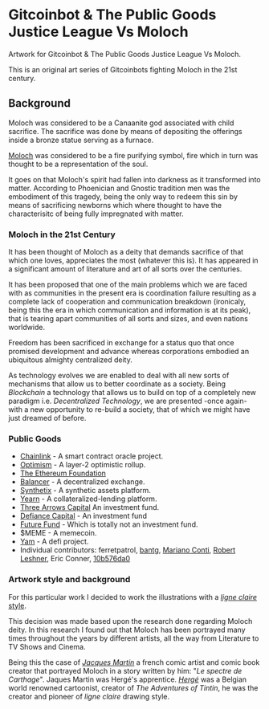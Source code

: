 # Gitcoinbot & The Public Goods Justice League Vs Moloch

Artwork for Gitcoinbot & The Public Goods Justice League Vs Moloch.

This is an original art series of Gitcoinbots fighting Moloch in the 21st century.

## Background

Moloch was considered to be a Canaanite god associated with child sacrifice. The sacrifice
was done by means of depositing the offerings inside a bronze statue serving as a furnace.

[Moloch](https://mitologia.fandom.com/es/wiki/Moloch) was considered to be a fire purifying symbol, fire which in turn was thought to be
a representation of the soul.

It goes on that Moloch's spirit had fallen into darkness as it transformed into matter. According to
Phoenician and Gnostic tradition men was the embodiment of this tragedy, being the only way to redeem 
this sin by means of sacrificing newborns which where thought to have the characterisitc of being fully 
impregnated with matter.

### Moloch in the 21st Century

It has been thought of Moloch as a deity that demands sacrifice of that which one loves, appreciates
the most (whatever this is). It has appeared in a significant amount of literature and art of all sorts 
over the centuries.

It has been proposed that one of the main problems which we are faced with as communities in the present 
era is coordination failure resulting as a complete lack of cooperation and communication breakdown 
(ironicaly, being this the era in which communication and information is at its peak), that is tearing
apart communities of all sorts and sizes, and even nations worldwide.

Freedom has been sacrificed in exchange for a status quo that once promised development and advance
whereas corporations embodied an ubiquitous almighty centralized deity.

As technology evolves we are enabled to deal with all new sorts of mechanisms that allow us to better
coordinate as a society. Being *Blockchain* a technology that allows us to build on top of a completely new 
paradigm i.e. *Decentralized Technology*, we are presented -once again- with a new opportunity to re-build 
a society, that of which we might have just dreamed of before.

### Public Goods

- [Chainlink](https://chain.link/) - A smart contract oracle project.
- [Optimism](https://optimism.io/) - A layer-2 optimistic rollup.
- [The Ethereum Foundation](https://ethereum.foundation/)
- [Balancer](https://balancer.exchange/) - A decentralized exchange.
- [Synthetix](https://synthetix.io/) - A synthetic assets platform.
- [Yearn](https://yearn.finance/) - A collateralized-lending platform.
- [Three Arrows Capital](https://www.threearrowscap.com/about-us/) An investment fund.
- [Defiance Capital](https://twitter.com/defiancecapital) - An investment fund
- [Future Fund](https://twitter.com/future_fund_) - Which is totally not an investment fund.
- $MEME - A memecoin.
- [Yam](https://yam.finance/) - A defi project.
- Individual contributors: ferretpatrol, [bantg](https://twitter.com/bantg/), [Mariano Conti](https://twitter.com/nanexcool/), [Robert Leshner](https://twitter.com/rleshner/), Eric Conner, [10b576da0](https://twitter.com/10b57e6da0)

### Artwork style and background

For this particular work I decided to work the illustrations with a [*ligne claire* style](https://en.wikipedia.org/wiki/Ligne_claire).

This decision was made based upon the research done regarding Moloch deity. In this research I found out that 
Moloch has been portrayed many times throughout the years by different artists, all the way from Literature to 
TV Shows and Cinema.

Being this the case of [*Jacques Martin*](https://en.wikipedia.org/wiki/Jacques_Martin_(comics)) a french comic artist and comic book creator that portrayed 
Moloch in a story written by him: "*Le spectre de Carthage*". Jaques Martin was Hergé's apprentice. 
[*Hergé*](https://en.wikipedia.org/wiki/Herg%C3%A9) was a Belgian world renowned cartoonist, creator of *The Adventures of Tintin*, he was the 
creator and pioneer of *ligne claire* drawing style.